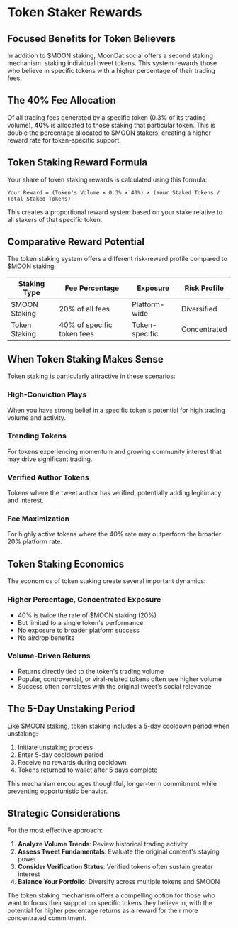 # Token Staker Rewards

## Focused Benefits for Token Believers

In addition to $MOON staking, MoonDat.social offers a second staking mechanism: staking individual tweet tokens. This system rewards those who believe in specific tokens with a higher percentage of their trading fees.

## The 40% Fee Allocation

Of all trading fees generated by a specific token (0.3% of its trading volume), **40%** is allocated to those staking that particular token. This is double the percentage allocated to $MOON stakers, creating a higher reward rate for token-specific support.

## Token Staking Reward Formula

Your share of token staking rewards is calculated using this formula:

```
Your Reward = (Token's Volume × 0.3% × 40%) × (Your Staked Tokens / Total Staked Tokens)
```

This creates a proportional reward system based on your stake relative to all stakers of that specific token.

## Comparative Reward Potential

The token staking system offers a different risk-reward profile compared to $MOON staking:

| Staking Type | Fee Percentage | Exposure | Risk Profile |
|--------------|----------------|----------|--------------|
| $MOON Staking | 20% of all fees | Platform-wide | Diversified |
| Token Staking | 40% of specific token fees | Token-specific | Concentrated |

## When Token Staking Makes Sense

Token staking is particularly attractive in these scenarios:

### High-Conviction Plays
When you have strong belief in a specific token's potential for high trading volume and activity.

### Trending Tokens
For tokens experiencing momentum and growing community interest that may drive significant trading.

### Verified Author Tokens
Tokens where the tweet author has verified, potentially adding legitimacy and interest.

### Fee Maximization
For highly active tokens where the 40% rate may outperform the broader 20% platform rate.

## Token Staking Economics

The economics of token staking create several important dynamics:

### Higher Percentage, Concentrated Exposure
- 40% is twice the rate of $MOON staking (20%)
- But limited to a single token's performance
- No exposure to broader platform success
- No airdrop benefits

### Volume-Driven Returns
- Returns directly tied to the token's trading volume
- Popular, controversial, or viral-related tokens often see higher volume
- Success often correlates with the original tweet's social relevance

## The 5-Day Unstaking Period

Like $MOON staking, token staking includes a 5-day cooldown period when unstaking:

1. Initiate unstaking process
2. Enter 5-day cooldown period
3. Receive no rewards during cooldown
4. Tokens returned to wallet after 5 days complete

This mechanism encourages thoughtful, longer-term commitment while preventing opportunistic behavior.

## Strategic Considerations

For the most effective approach:

1. **Analyze Volume Trends**: Review historical trading activity
2. **Assess Tweet Fundamentals**: Evaluate the original content's staying power
3. **Consider Verification Status**: Verified tokens often sustain greater interest
4. **Balance Your Portfolio**: Diversify across multiple tokens and $MOON

The token staking mechanism offers a compelling option for those who want to focus their support on specific tokens they believe in, with the potential for higher percentage returns as a reward for their more concentrated commitment.